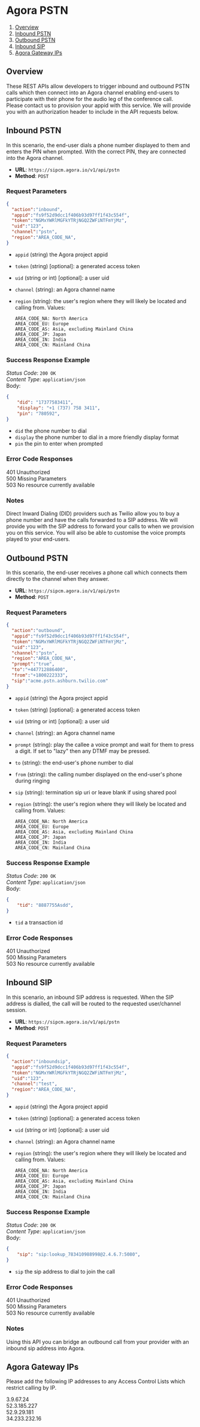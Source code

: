 # Agora PSTN 


1. [Overview](#overview)
2. [Inbound PSTN](#inbound)
3. [Outbound PSTN](#outbound)
4. [Inbound SIP](#inboundsip)
5. [Agora Gateway IPs](#gatewayips)
 
## Overview <a name="overview"></a>
These REST APIs allow developers to trigger inbound and outbound PSTN calls which then connect into an Agora channel enabling end-users to participate with their phone for the audio leg of the conference call.     
Please contact us to provision your appid with this service. We will provide you with an authorization header to include in the API requests below.

## Inbound PSTN <a name="inbound"></a>
In this scenario, the end-user dials a phone number displayed to them and enters the PIN when prompted. With the correct PIN, they are connected into the Agora channel.

- **URL**: `https://sipcm.agora.io/v1/api/pstn`
- **Method**: `POST`

### Request Parameters
```json
{
  "action":"inbound", 
  "appid":"fs9f52d9dcc1f406b93d97ff1f43c554f",
  "token":"NGMxYWRlMGFkYTRjNGQ2ZWFiNTFmYjMz",
  "uid":"123",
  "channel":"pstn",
  "region":"AREA_CODE_NA",
}
```
- `appid` (string) the Agora project appid
- `token` (string) [optional]: a generated access token
- `uid` (string or int) [optional]: a user uid
- `channel` (string): an Agora channel name
- `region` (string): the user's region where they will likely be located and calling from. Values:

      AREA_CODE_NA: North America    
      AREA_CODE_EU: Europe    
      AREA_CODE_AS: Asia, excluding Mainland China    
      AREA_CODE_JP: Japan   
      AREA_CODE_IN: India   
      AREA_CODE_CN: Mainland China    

### Success Response Example
*Status Code*: `200 OK`    
*Content Type*: `application/json`    
Body:
```json
{  
    "did": "17377583411",
    "display": "+1 (737) 758 3411",
    "pin": "780592",
}
```    

- `did` the phone number to dial
- `display` the phone number to dial in a more friendly display format
- `pin` the pin to enter when prompted

### Error Code Responses       
401  Unauthorized      
500  Missing Parameters     
503  No resource currently available      


### Notes
Direct Inward Dialing (DID) providers such as Twilio allow you to buy a phone number and have the calls forwarded to a SIP address. We will provide you with the SIP address to forward your calls to when we provision you on this service. You will also be able to customise the voice prompts played to your end-users. 


## Outbound PSTN <a name="outbound"></a>
In this scenario, the end-user receives a phone call which connects them directly to the channel when they answer. 

- **URL**: `https://sipcm.agora.io/v1/api/pstn`
- **Method**: `POST`

### Request Parameters
```json
{
  "action":"outbound", 
  "appid":"fs9f52d9dcc1f406b93d97ff1f43c554f",
  "token":"NGMxYWRlMGFkYTRjNGQ2ZWFiNTFmYjMz",
  "uid":"123",
  "channel":"pstn",
  "region":"AREA_CODE_NA",
  "prompt":"true",
  "to":"+447712886400",
  "from":"+1800222333",
  "sip":"acme.pstn.ashburn.twilio.com"
}
```
- `appid` (string) the Agora project appid
- `token` (string) [optional]: a generated access token
- `uid` (string or int) [optional]: a user uid
- `channel` (string): an Agora channel name
- `prompt` (string): play the callee a voice prompt and wait for them to press a digit. If set to "lazy" then any DTMF may be pressed.
- `to` (string): the end-user's phone number to dial
- `from` (string): the calling number displayed on the end-user's phone during ringing
- `sip` (string): termination sip uri or leave blank if using shared pool    
- `region` (string): the user's region where they will likely be located and calling from. Values:

      AREA_CODE_NA: North America    
      AREA_CODE_EU: Europe    
      AREA_CODE_AS: Asia, excluding Mainland China    
      AREA_CODE_JP: Japan   
      AREA_CODE_IN: India   
      AREA_CODE_CN: Mainland China  


### Success Response Example
*Status Code*: `200 OK`    
*Content Type*: `application/json`    
Body:
```json
{  
    "tid": "8887755Asdd",
}
```
- `tid` a transaction id

### Error Code Responses       
401  Unauthorized      
500  Missing Parameters       
503  No resource currently available      


## Inbound SIP <a name="inboundsip"></a>
In this scenario, an inbound SIP address is requested. When the SIP address is dialled, the call will be routed to the requested user/channel session.

- **URL**: `https://sipcm.agora.io/v1/api/pstn`
- **Method**: `POST`

### Request Parameters
```json
{
  "action":"inboundsip", 
  "appid":"fs9f52d9dcc1f406b93d97ff1f43c554f",
  "token":"NGMxYWRlMGFkYTRjNGQ2ZWFiNTFmYjMz",
  "uid":"123",
  "channel":"test",
  "region":"AREA_CODE_NA",
}
```
- `appid` (string) the Agora project appid
- `token` (string) [optional]: a generated access token
- `uid` (string or int) [optional]: a user uid
- `channel` (string): an Agora channel name
- `region` (string): the user's region where they will likely be located and calling from. Values:

      AREA_CODE_NA: North America    
      AREA_CODE_EU: Europe    
      AREA_CODE_AS: Asia, excluding Mainland China    
      AREA_CODE_JP: Japan   
      AREA_CODE_IN: India   
      AREA_CODE_CN: Mainland China    

### Success Response Example
*Status Code*: `200 OK`    
*Content Type*: `application/json`    
Body:
```json
{  
    "sip": "sip:lookup_783410988998@2.4.6.7:5080",
}
```    

- `sip` the sip address to dial to join the call

### Error Code Responses       
401  Unauthorized      
500  Missing Parameters     
503  No resource currently available      


### Notes
Using this API you can bridge an outbound call from your provider with an inbound sip address into Agora.

## Agora Gateway IPs <a name="gatewayips"></a>       

Please add the following IP addresses to any Access Control Lists which restrict calling by IP.

3.9.67.24    
52.3.185.227     
52.9.29.181     
34.233.232.16       

